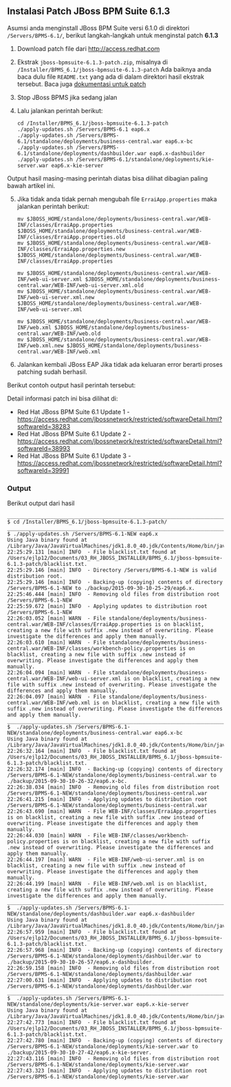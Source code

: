 ## Instalasi Patch JBoss BPM Suite 6.1.3

Asumsi anda menginstall JBoss BPM Suite versi 6.1.0 di direktori `/Servers/BPMS-6.1/`, berikut langkah-langkah untuk menginstal patch **6.1.3**

1. Download patch file dari http://access.redhat.com
2. Ekstrak `jboss-bpmsuite-6.1.3-patch.zip`, misalnya di `/Installer/BPMS_6.1/jboss-bpmsuite-6.1.3-patch`
   Ada baiknya anda baca dulu file `README.txt` yang ada di dalam direktori hasil ekstrak tersebut.
   Baca juga [dokumentasi untuk patch](https://access.redhat.com/documentation/en-US/Red_Hat_JBoss_BPM_Suite/6.1/html/Installation_Guide/chap-Patching_and_Upgrading_Red_Hat_JBoss_BPM_Suite.html)
3. Stop JBoss BPMS jika sedang jalan
4. Lalu jalankan perintah berikut:

    ```
    cd /Installer/BPMS_6.1/jboss-bpmsuite-6.1.3-patch
    ./apply-updates.sh /Servers/BPMS-6.1 eap6.x
    ./apply-updates.sh /Servers/BPMS-6.1/standalone/deployments/business-central.war eap6.x-bc
    ./apply-updates.sh /Servers/BPMS-6.1/standalone/deployments/dashbuilder.war eap6.x-dashbuilder
    ./apply-updates.sh /Servers/BPMS-6.1/standalone/deployments/kie-server.war eap6.x-kie-server
    ```

Output hasil masing-masing perintah diatas bisa dilihat dibagian paling bawah artikel ini.

5. Jika tidak anda tidak pernah mengubah file `ErraiApp.properties` maka jalankan perintah berikut:

    ```
    mv $JBOSS_HOME/standalone/deployments/business-central.war/WEB-INF/classes/ErraiApp.properties $JBOSS_HOME/standalone/deployments/business-central.war/WEB-INF/classes/ErraiApp.properties.old
    mv $JBOSS_HOME/standalone/deployments/business-central.war/WEB-INF/classes/ErraiApp.properties.new $JBOSS_HOME/standalone/deployments/business-central.war/WEB-INF/classes/ErraiApp.properties
    
    mv $JBOSS_HOME/standalone/deployments/business-central.war/WEB-INF/web-ui-server.xml $JBOSS_HOME/standalone/deployments/business-central.war/WEB-INF/web-ui-server.xml.old
    mv $JBOSS_HOME/standalone/deployments/business-central.war/WEB-INF/web-ui-server.xml.new $JBOSS_HOME/standalone/deployments/business-central.war/WEB-INF/web-ui-server.xml
    
    mv $JBOSS_HOME/standalone/deployments/business-central.war/WEB-INF/web.xml $JBOSS_HOME/standalone/deployments/business-central.war/WEB-INF/web.old
    mv $JBOSS_HOME/standalone/deployments/business-central.war/WEB-INF/web.xml.new $JBOSS_HOME/standalone/deployments/business-central.war/WEB-INF/web.xml
    ```

6. Jalankan kembali JBoss EAP
   Jika tidak ada keluaran error berarti proses patching sudah berhasil.


Berikut contoh output hasil perintah tersebut:


Detail informasi patch ini bisa dilihat di:

   * Red Hat JBoss BPM Suite 6.1 Update 1 - https://access.redhat.com/jbossnetwork/restricted/softwareDetail.html?softwareId=38283
   * Red Hat JBoss BPM Suite 6.1 Update 2 - https://access.redhat.com/jbossnetwork/restricted/softwareDetail.html?softwareId=38993
   * Red Hat JBoss BPM Suite 6.1 Update 3 - https://access.redhat.com/jbossnetwork/restricted/softwareDetail.html?softwareId=39991



### Output

Berikut output dari hasil 

```
________________________________________________________________________________
$ cd /Installer/BPMS_6.1/jboss-bpmsuite-6.1.3-patch/
________________________________________________________________________________
$ ./apply-updates.sh /Servers/BPMS-6.1-NEW eap6.x
Using Java binary found at /Library/Java/JavaVirtualMachines/jdk1.8.0_40.jdk/Contents/Home/bin/java
22:25:29.131 [main] INFO  - File blacklist.txt found at /Users/ejlp12/Documents/03_RH_JBOSS_INSTALLER/BPMS_6.1/jboss-bpmsuite-6.1.3-patch/blacklist.txt.
22:25:29.146 [main] INFO  - Directory /Servers/BPMS-6.1-NEW is valid distribution root.
22:25:29.146 [main] INFO  - Backing-up (copying) contents of directory /Servers/BPMS-6.1-NEW to ./backup/2015-09-30-10-25-29/eap6.x.
22:25:46.444 [main] INFO  - Removing old files from distribution root /Servers/BPMS-6.1-NEW
22:25:59.672 [main] INFO  - Applying updates to distribution root /Servers/BPMS-6.1-NEW
22:26:03.052 [main] WARN  - File standalone/deployments/business-central.war/WEB-INF/classes/ErraiApp.properties is on blacklist, creating a new file with suffix .new instead of overwriting. Please investigate the differences and apply them manually.
22:26:03.610 [main] WARN  - File standalone/deployments/business-central.war/WEB-INF/classes/workbench-policy.properties is on blacklist, creating a new file with suffix .new instead of overwriting. Please investigate the differences and apply them manually.
22:26:04.094 [main] WARN  - File standalone/deployments/business-central.war/WEB-INF/web-ui-server.xml is on blacklist, creating a new file with suffix .new instead of overwriting. Please investigate the differences and apply them manually.
22:26:04.097 [main] WARN  - File standalone/deployments/business-central.war/WEB-INF/web.xml is on blacklist, creating a new file with suffix .new instead of overwriting. Please investigate the differences and apply them manually.
________________________________________________________________________________
$  ./apply-updates.sh /Servers/BPMS-6.1-NEW/standalone/deployments/business-central.war eap6.x-bc
Using Java binary found at /Library/Java/JavaVirtualMachines/jdk1.8.0_40.jdk/Contents/Home/bin/java
22:26:32.164 [main] INFO  - File blacklist.txt found at /Users/ejlp12/Documents/03_RH_JBOSS_INSTALLER/BPMS_6.1/jboss-bpmsuite-6.1.3-patch/blacklist.txt.
22:26:32.174 [main] INFO  - Backing-up (copying) contents of directory /Servers/BPMS-6.1-NEW/standalone/deployments/business-central.war to ./backup/2015-09-30-10-26-32/eap6.x-bc.
22:26:38.034 [main] INFO  - Removing old files from distribution root /Servers/BPMS-6.1-NEW/standalone/deployments/business-central.war
22:26:41.215 [main] INFO  - Applying updates to distribution root /Servers/BPMS-6.1-NEW/standalone/deployments/business-central.war
22:26:43.690 [main] WARN  - File WEB-INF/classes/ErraiApp.properties is on blacklist, creating a new file with suffix .new instead of overwriting. Please investigate the differences and apply them manually.
22:26:44.030 [main] WARN  - File WEB-INF/classes/workbench-policy.properties is on blacklist, creating a new file with suffix .new instead of overwriting. Please investigate the differences and apply them manually.
22:26:44.197 [main] WARN  - File WEB-INF/web-ui-server.xml is on blacklist, creating a new file with suffix .new instead of overwriting. Please investigate the differences and apply them manually.
22:26:44.199 [main] WARN  - File WEB-INF/web.xml is on blacklist, creating a new file with suffix .new instead of overwriting. Please investigate the differences and apply them manually.
________________________________________________________________________________
$  ./apply-updates.sh /Servers/BPMS-6.1-NEW/standalone/deployments/dashbuilder.war eap6.x-dashbuilder
Using Java binary found at /Library/Java/JavaVirtualMachines/jdk1.8.0_40.jdk/Contents/Home/bin/java
22:26:57.959 [main] INFO  - File blacklist.txt found at /Users/ejlp12/Documents/03_RH_JBOSS_INSTALLER/BPMS_6.1/jboss-bpmsuite-6.1.3-patch/blacklist.txt.
22:26:57.968 [main] INFO  - Backing-up (copying) contents of directory /Servers/BPMS-6.1-NEW/standalone/deployments/dashbuilder.war to ./backup/2015-09-30-10-26-57/eap6.x-dashbuilder.
22:26:59.158 [main] INFO  - Removing old files from distribution root /Servers/BPMS-6.1-NEW/standalone/deployments/dashbuilder.war
22:27:00.631 [main] INFO  - Applying updates to distribution root /Servers/BPMS-6.1-NEW/standalone/deployments/dashbuilder.war
________________________________________________________________________________
$  ./apply-updates.sh /Servers/BPMS-6.1-NEW/standalone/deployments/kie-server.war eap6.x-kie-server
Using Java binary found at /Library/Java/JavaVirtualMachines/jdk1.8.0_40.jdk/Contents/Home/bin/java
22:27:42.773 [main] INFO  - File blacklist.txt found at /Users/ejlp12/Documents/03_RH_JBOSS_INSTALLER/BPMS_6.1/jboss-bpmsuite-6.1.3-patch/blacklist.txt.
22:27:42.780 [main] INFO  - Backing-up (copying) contents of directory /Servers/BPMS-6.1-NEW/standalone/deployments/kie-server.war to ./backup/2015-09-30-10-27-42/eap6.x-kie-server.
22:27:43.116 [main] INFO  - Removing old files from distribution root /Servers/BPMS-6.1-NEW/standalone/deployments/kie-server.war
22:27:43.323 [main] INFO  - Applying updates to distribution root /Servers/BPMS-6.1-NEW/standalone/deployments/kie-server.war

```

